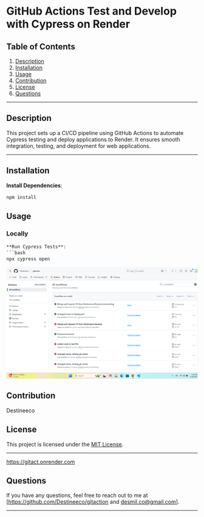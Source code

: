 # GitHub Actions Test and Develop with Cypress on Render

## Table of Contents
1. [Description](#description)
2. [Installation](#installation)
3. [Usage](#usage)
4. [Contribution](#contribution)
5. [License](#license)
6. [Questions](#questions)

---

## Description
This project sets up a CI/CD pipeline using GitHub Actions to automate Cypress testing and deploy applications to Render. It ensures smooth integration, testing, and deployment for web applications.

---

## Installation


**Install Dependencies**:
   ```bash
   npm install
   ```



## Usage

### Locally

   ```
**Run Cypress Tests**:
   ```bash
   npx cypress open
   ```

![Screenshot](./images/Screenshot%202025-01-29%20171028.png)


## Contribution
Destineeco

## License
This project is licensed under the [MIT License](LICENSE).

---

https://gitact.onrender.com


## Questions
If you have any questions, feel free to reach out to me at [https://github.com/Destineeco/gitaction and desmil.co@gmail.com].



---



